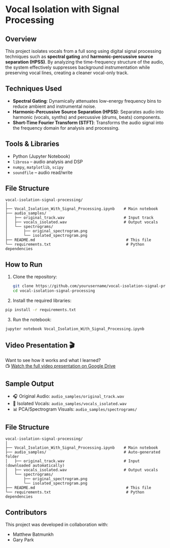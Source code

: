 # Vocal Isolation with Signal Processing

## Overview

This project isolates vocals from a full song using digital signal processing techniques such as **spectral gating** and **harmonic-percussive source separation (HPSS)**. By analyzing the time-frequency structure of the audio, the system effectively suppresses background instrumentation while preserving vocal lines, creating a cleaner vocal-only track.

## Techniques Used

- **Spectral Gating**: Dynamically attenuates low-energy frequency bins to reduce ambient and instrumental noise.
- **Harmonic-Percussive Source Separation (HPSS)**: Separates audio into harmonic (vocals, synths) and percussive (drums, beats) components.
- **Short-Time Fourier Transform (STFT)**: Transforms the audio signal into the frequency domain for analysis and processing.

## Tools & Libraries

- Python (Jupyter Notebook)
- `librosa` – audio analysis and DSP
- `numpy`, `matplotlib`, `scipy`
- `soundfile` – audio read/write

## File Structure

```text
vocal-isolation-signal-processing/
│
├── Vocal_Isolation_With_Signal_Processing.ipynb    # Main notebook
├── audio_samples/
│   ├── original_track.wav                          # Input track
│   ├── vocals_isolated.wav                         # Output vocals
│   └── spectrograms/
│       ├── original_spectrogram.png
│       └── isolated_spectrogram.png
├── README.md                                        # This file
└── requirements.txt                                 # Python dependencies
```
## How to Run

1. Clone the repository:
   ```bash
   git clone https://github.com/yourusername/vocal-isolation-signal-processing.git
   cd vocal-isolation-signal-processing
2. Install the required libraries:
  ```bash
  pip install -r requirements.txt
  ```
3. Run the notebook:
```bash
jupyter notebook Vocal_Isolation_With_Signal_Processing.ipynb
```

## Video Presentation 🎬

Want to see how it works and what I learned?  
📺 [Watch the full video presentation on Google Drive](https://drive.google.com/file/d/1Cti0kwNsv1vOgR2w6rOlqAqHbvoHhKSw/view?usp=sharing)

## Sample Output

- 🎧 Original Audio: `audio_samples/original_track.wav`
- 🎤 Isolated Vocals: `audio_samples/vocals_isolated.wav`
- 📊 PCA/Spectrogram Visuals: `audio_samples/spectrograms/`

## File Structure

```text
vocal-isolation-signal-processing/
│
├── Vocal_Isolation_With_Signal_Processing.ipynb    # Main notebook
├── audio_samples/                                  # Auto-generated folder
│   ├── original_track.wav                          # Input (downloaded automatically)
│   ├── vocals_isolated.wav                         # Output vocals
│   └── spectrograms/
│       ├── original_spectrogram.png
│       └── isolated_spectrogram.png
├── README.md                                        # This file
└── requirements.txt                                 # Python dependencies
```

## Contributors

This project was developed in collaboration with:
- Matthew Batmunkh
- Gary Park
